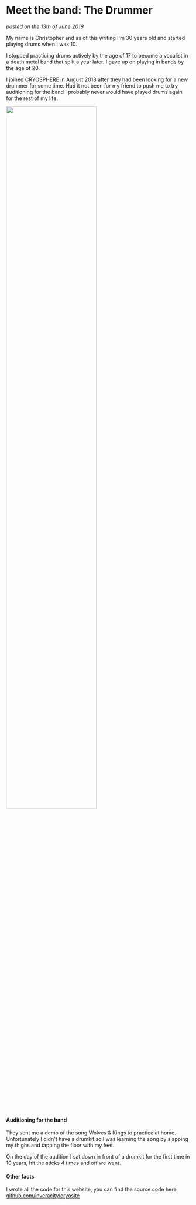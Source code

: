 # Meet the band: The Drummer

<em> posted on the 13th of June 2019 </em>

My name is Christopher and as of this writing I'm 30 years old and started playing drums when I was 10.

I stopped practicing drums actively by the age of 17 to become a vocalist in a death metal band that split a year later. I gave up on playing in bands by the age of 20.

I joined CRYOSPHERE in August 2018 after they had been looking for a new drummer for some time.
Had it not been for my friend to push me to try auditioning for the band I probably never would have played drums again for the rest of my life.

<img src="https://i.imgur.com/D1L9pPT.jpg" width="70%" height="70%" align="center"/>

#### Auditioning for the band


They sent me a demo of the song Wolves & Kings to practice at home. Unfortunately I didn't have a drumkit so I was learning the song by slapping my thighs and tapping the floor with my feet.

On the day of the audition I sat down in front of a drumkit for the first time in 10 years, hit the sticks 4 times and off we went.

#### Other facts

I wrote all the code for this website, you can find the source code here [github.com/inveracity/cryosite](https://github.com/Inveracity/cryosite)
